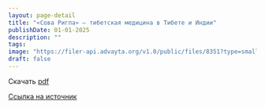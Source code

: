 ```yaml
---
layout: page-detail
title: "«Сова Ригпа» – тибетская медицина в Тибете и Индии"
publishDate: 01-01-2025
description: ""
tags:
image: "https://filer-api.advayta.org/v1.0/public/files/8351?type=small"
draft: false
---
```


Скачать [pdf](https://filer-api.advayta.org/v1.0/public/files/8351?size=medium)

[Ссылка на источник](https://www.academia.edu/35958803/%5F%D0%A1%D0%9E%D0%92%D0%90%5F%D0%A0%D0%98%D0%93%D0%9F%D0%90%5F%D0%9D%D0%90%D0%A3%D0%9A%D0%90%5F%D0%9E%D0%91%5F%D0%98%D0%A1%D0%A6%D0%95%D0%9B%D0%95%D0%9D%D0%98%D0%98%5F%D0%A2%D0%98%D0%91%D0%95%D0%A2%D0%A1%D0%9A%D0%90%D0%AF%5F%D0%9C%D0%95%D0%94%D0%98%D0%A6%D0%98%D0%9D%D0%90%5F%D0%92%5F%D0%A2%D0%98%D0%91%D0%95%D0%A2%D0%95%5F%D0%98%5F%D0%98%D0%9D%D0%94%D0%98%D0%98)  
  
  

